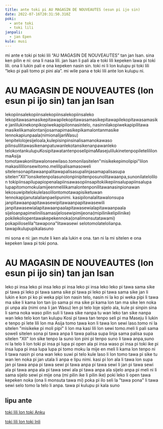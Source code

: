 ```yaml
---
title: ante toki pi AU MAGASIN DE NOUVEAUTES (esun pi ijo sin)
date: 2022-07-16T20:31:50.310Z
poki:
  - ante toki
  - toki lili
janpali:
  - jan Epen
kule: musi
---
```

mi ante e toki pi toki lili “AU MAGASIN DE NOUVEAUTES” tan jan Isan. sina ken pilin e ni: ona li nasa lili. jan Isan li pali ala e toki lili kepeken lawa pi toki lili. ona li lukin pali e ona kepeken nasin sin. toki ni li lon kulupu pi toki lili “leko pi pali tomo pi pini ala”. mi wile pana e toki lili ante lon kulupu ni.

# AU MAGASIN DE NOUVEAUTES (lon esun pi ijo sin) tan jan Isan

lekopiinsalekopiinsalekopiinsalekopiinsaleko
lekopitawasamasikepitawapilekopitawasamasikepitawapilekopitawasamasike
janlilukinekonpikopiwekapipilonnasintelo, nasinnilakopiwekapipilitawa
masikelikamalontanijosamapimasikepikamalontanmasike
lennokapiunpaala(nimionalijanWasu)
lenpitelolojesijeloala,kulepisinpinsinalisamanokawaso
pilinsulilitawasikenanpatuwanlekotansikenanpawanleko
telokontankulupuKosipitawatantenposelipimaMasejulilukinetenpopiletelililonmaAsija
tomotawakonlitawalonsewilaso.tomonilasitelen"misikekepimolipipi"lilon
makasilililonsewitomo.melilipalisamasoweli
sitelensonapitawaanpalitawapalisasupalinjasamapalisasupa 
sitelen"XII"lonsiketenpolasunolonpinipitenposunolitawaanpa,sunonilatelolilon
tokipiinsapilupapiopenalapiinsawasopiinsapitokiikepiinsalupapiinsalupa
lupapitomomokulamijeenmelilikamalontenponilitawanasinpionawan
lekosuwipitelokulelasolilontomotawapisiketuwan
lennokapijanutalalianpaelipunimi. kasipilonalalitawalonsupa
janpitawaanpapitawasewipitawaanpapitawasewili
janpitawasewialapitawaanpaalapitawasewialapitawaanpaala
sijeloanpapimelinilisamasijelosewipimijeona(mipilinikelipilinike)
pokilekoliopentawakepekennoka(onalimonsutatawami)
pokapiiloselila"tawapona"litawasewi
selotomolatelolianpa. tawapikulupupikalasuno

mi sona e ni: jan mute li ken ala lukin e ona. tan ni la mi sitelen e ona kepeken lawa pi toki pona.

# AU MAGASIN DE NOUVEAUTES (lon esun pi ijo sin) tan jan Isan

leko pi insa leko pi insa leko pi insa leko pi insa leko
leko pi tawa sama sike pi tawa pi leko pi tawa sama sike pi tawa pi leko pi tawa sama sike
jan li lukin e kon pi ko pi weka pipi lon nasin telo, nasin ni la ko pi weka pipi li tawa
ma sike li kama lon tan ijo sama pi ma sike pi kama lon tan ma sike
len noka pi unpa ala (nimi ona li jan Wasu)
len pi telo loje sijelo ala, kule pi sinpin sina li sama noka waso
pilin suli li tawa sike nanpa tu wan leko tan sike nanpa wan leko
telo kon tan kulupu Kosi pi tawa tan tenpo seli pi ma Maseju li lukin e tenpo pi lete lili lon ma Asija
tomo tawa kon li tawa lon sewi laso.tomo ni la sitelen "misikeke pi moli pipi" li lon
ma kasi lili lon sewi tomo.meli li pali sama soweli
sitelen sona pi tawa anpa li tawa palisa supa linja sama palisa supa 
sitelen "XII" lon sike tenpo la suno lon pini pi tenpo suno li tawa anpa,suno ni la telo li lon
toki pi insa pi lupa pi open ala pi insa waso pi insa pi toki ike pi insa lupa pi insa lupa
lupa pi tomo moku la mije en meli li kama lon tenpo ni li tawa nasin pi ona wan
leko suwi pi telo kule laso li lon tomo tawa pi sike tu wan
len noka pi jan utala li anpa e lipu nimi. kasi pi lon ala li tawa lon supa
jan pi tawa anpa pi tawa sewi pi tawa anpa pi tawa sewi li
jan pi tawa sewi ala pi tawa anpa ala pi tawa sewi ala pi tawa anpa ala
sijelo anpa pi meli ni li sama sijelo sewi pi mije ona (mi pilin ike li pilin ike)
poki leko li open tawa kepeken noka (ona li monsuta tawa mi)
poka pi ilo seli la "tawa pona" li tawa sewi
selo tomo la telo li anpa. tawa pi kulupu pi kala suno

## lipu ante

[toki lili lon toki Anku](https://ko.wikisource.org/wiki/%EA%B1%B4%EC%B6%95%EB%AC%B4%ED%95%9C%EC%9C%A1%EB%A9%B4%EA%B0%81%EC%B2%B4/AU_MAGASIN_DE_NOUVEAUTES)

[toki lili lon toki Inli](https://en.wikisource.org/wiki/Translation:Architectonic_Infinite_Cube/AU_MAGASIN_DE_NOUVEAUTES)

